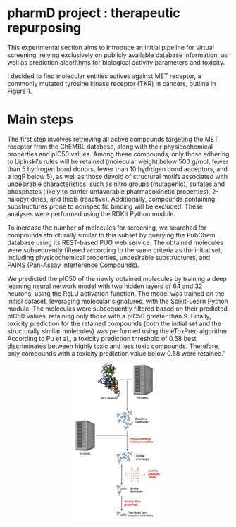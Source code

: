 # pharmD project : therapeutic repurposing 

This experimental section aims to introduce an initial pipeline for virtual screening, relying exclusively on publicly available database information, as well as prediction algorithms for biological activity parameters and toxicity.

I decided to find molecular entities actives against MET receptor, a commonly mutated tyrosine kinase receptor (TKR) in cancers, outline in Figure 1.

# Main steps

The first step involves retrieving all active compounds targeting the MET receptor from the ChEMBL database, along with their physicochemical properties and pIC50 values. Among these compounds, only those adhering to Lipinski's rules will be retained (molecular weight below 500 g/mol, fewer than 5 hydrogen bond donors, fewer than 10 hydrogen bond acceptors, and a logP below 5), as well as those devoid of structural motifs associated with undesirable characteristics, such as nitro groups (mutagenic), sulfates and phosphates (likely to confer unfavorable pharmacokinetic properties), 2-halopyridines, and thiols (reactive). Additionally, compounds containing substructures prone to nonspecific binding will be excluded. These analyses were performed using the RDKit Python module.

To increase the number of molecules for screening, we searched for compounds structurally similar to this subset by querying the PubChem database using its REST-based PUG web service. The obtained molecules were subsequently filtered according to the same criteria as the initial set, including physicochemical properties, undesirable substructures, and PAINS (Pan-Assay Interference Compounds).

We predicted the pIC50 of the newly obtained molecules by training a deep learning neural network model with two hidden layers of 64 and 32 neurons, using the ReLU activation function. The model was trained on the initial dataset, leveraging molecular signatures, with the Scikit-Learn Python module. The molecules were subsequently filtered based on their predicted pIC50 values, retaining only those with a pIC50 greater than 9. Finally, toxicity prediction for the retained compounds (both the initial set and the structurally similar molecules) was performed using the eToxPred algorithm. According to Pu et al., a toxicity prediction threshold of 0.58 best discriminates between highly toxic and less toxic compounds. Therefore, only compounds with a toxicity prediction value below 0.58 were retained."

<p align="center"> 
  <img src="https://github.com/pawlakG/pharmD/blob/f141e3fb89491a4eb6d30d92290f41df89e236b8/output/img/pharmD_Outline.png" width=40% height=40%>
</p>
